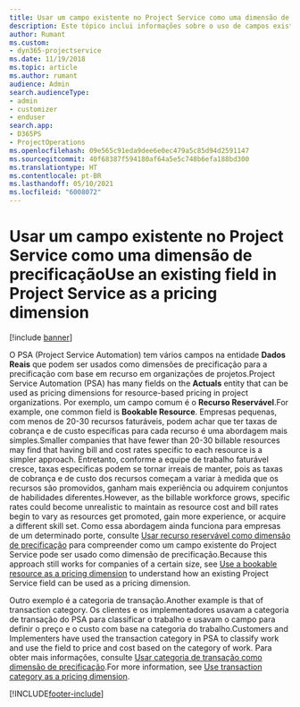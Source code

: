 ```yaml
---
title: Usar um campo existente no Project Service como uma dimensão de precificação
description: Este tópico inclui informações sobre o uso de campos existentes do Project Service como dimensões de precificação.
author: Rumant
ms.custom:
- dyn365-projectservice
ms.date: 11/19/2018
ms.topic: article
ms.author: rumant
audience: Admin
search.audienceType:
- admin
- customizer
- enduser
search.app:
- D365PS
- ProjectOperations
ms.openlocfilehash: 09e565c91eda9dee6e0ec479a5c85d94d2591147
ms.sourcegitcommit: 40f68387f594180af64a5e5c748b6efa188bd300
ms.translationtype: HT
ms.contentlocale: pt-BR
ms.lasthandoff: 05/10/2021
ms.locfileid: "6008072"
---
```

# <a name="use-an-existing-field-in-project-service-as-a-pricing-dimension"></a><span data-ttu-id="2897c-103">Usar um campo existente no Project Service como uma dimensão de precificação</span><span class="sxs-lookup"><span data-stu-id="2897c-103">Use an existing field in Project Service as a pricing dimension</span></span>

[!include [banner](../includes/psa-now-project-operations.md)]

<span data-ttu-id="2897c-104">O PSA (Project Service Automation) tem vários campos na entidade **Dados Reais** que podem ser usados como dimensões de precificação para a precificação com base em recurso em organizações de projetos.</span><span class="sxs-lookup"><span data-stu-id="2897c-104">Project Service Automation (PSA) has many fields on the **Actuals** entity that can be used as pricing dimensions for resource-based pricing in project organizations.</span></span> <span data-ttu-id="2897c-105">Por exemplo, um campo comum é o **Recurso Reservável**.</span><span class="sxs-lookup"><span data-stu-id="2897c-105">For example, one common field is **Bookable Resource**.</span></span> <span data-ttu-id="2897c-106">Empresas pequenas, com menos de 20-30 recursos faturáveis, podem achar que ter taxas de cobrança e de custo específicas para cada recurso é uma abordagem mais simples.</span><span class="sxs-lookup"><span data-stu-id="2897c-106">Smaller companies that have fewer than 20-30 billable resources may find that having bill and cost rates specific to each resource is a simpler approach.</span></span> <span data-ttu-id="2897c-107">Entretanto, conforme a equipe de trabalho faturável cresce, taxas específicas podem se tornar irreais de manter, pois as taxas de cobrança e de custo dos recursos começam a variar à medida que os recursos são promovidos, ganham mais experiência ou adquirem conjuntos de habilidades diferentes.</span><span class="sxs-lookup"><span data-stu-id="2897c-107">However, as the billable workforce grows, specific rates could become unrealistic to maintain as resource cost and bill rates begin to vary as resources get promoted, gain more experience, or acquire a different skill set.</span></span> <span data-ttu-id="2897c-108">Como essa abordagem ainda funciona para empresas de um determinado porte, consulte [Usar recurso reservável como dimensão de precificação](bookable-resource-pricing-dimension.md) para compreender como um campo existente do Project Service pode ser usado como dimensão de precificação.</span><span class="sxs-lookup"><span data-stu-id="2897c-108">Because this approach still works for companies of a certain size, see [Use a bookable resource as a pricing dimension](bookable-resource-pricing-dimension.md) to understand how an existing Project Service field can be used as a pricing dimension.</span></span>

<span data-ttu-id="2897c-109">Outro exemplo é a categoria de transação.</span><span class="sxs-lookup"><span data-stu-id="2897c-109">Another example is that of transaction category.</span></span> <span data-ttu-id="2897c-110">Os clientes e os implementadores usavam a categoria de transação do PSA para classificar o trabalho e usavam o campo para definir o preço e o custo com base na categoria do trabalho.</span><span class="sxs-lookup"><span data-stu-id="2897c-110">Customers and Implementers have used the transaction category in PSA to classify work and use the field to price and cost based on the category of work.</span></span> <span data-ttu-id="2897c-111">Para obter mais informações, consulte [Usar categoria de transação como dimensão de precificação](transaction-category-pricing-dimension.md).</span><span class="sxs-lookup"><span data-stu-id="2897c-111">For more information, see [Use transaction category as a pricing dimension](transaction-category-pricing-dimension.md).</span></span>


[!INCLUDE[footer-include](../includes/footer-banner.md)]